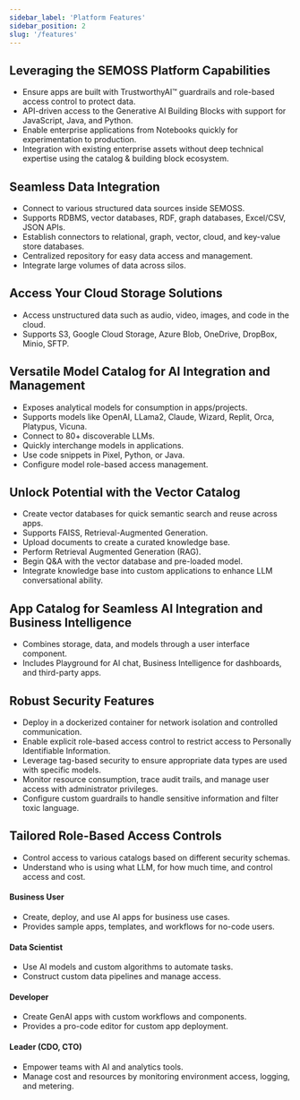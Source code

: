 ```yaml
---
sidebar_label: 'Platform Features'
sidebar_position: 2
slug: '/features'
---
```


## Leveraging the SEMOSS Platform Capabilities
- Ensure apps are built with TrustworthyAI™ guardrails and role-based access control to protect data.
- API-driven access to the Generative AI Building Blocks with support for JavaScript, Java, and Python.
- Enable enterprise applications from Notebooks quickly for experimentation to production.
- Integration with existing enterprise assets without deep technical expertise using the catalog & building block ecosystem.

## Seamless Data Integration
- Connect to various structured data sources inside SEMOSS.
- Supports RDBMS, vector databases, RDF, graph databases, Excel/CSV, JSON APIs.
- Establish connectors to relational, graph, vector, cloud, and key-value store databases.
- Centralized repository for easy data access and management.
- Integrate large volumes of data across silos.

## Access Your Cloud Storage Solutions
- Access unstructured data such as audio, video, images, and code in the cloud.
- Supports S3, Google Cloud Storage, Azure Blob, OneDrive, DropBox, Minio, SFTP.

## Versatile Model Catalog for AI Integration and Management
- Exposes analytical models for consumption in apps/projects.
- Supports models like OpenAI, LLama2, Claude, Wizard, Replit, Orca, Platypus, Vicuna.
- Connect to 80+ discoverable LLMs.
- Quickly interchange models in applications.
- Use code snippets in Pixel, Python, or Java.
- Configure model role-based access management.

## Unlock Potential with the Vector Catalog
- Create vector databases for quick semantic search and reuse across apps.
- Supports FAISS, Retrieval-Augmented Generation.
- Upload documents to create a curated knowledge base.
- Perform Retrieval Augmented Generation (RAG).
- Begin Q&A with the vector database and pre-loaded model.
- Integrate knowledge base into custom applications to enhance LLM conversational ability.

## App Catalog for Seamless AI Integration and Business Intelligence
- Combines storage, data, and models through a user interface component.
- Includes Playground for AI chat, Business Intelligence for dashboards, and third-party apps.

## Robust Security Features
- Deploy in a dockerized container for network isolation and controlled communication.
- Enable explicit role-based access control to restrict access to Personally Identifiable Information.
- Leverage tag-based security to ensure appropriate data types are used with specific models.
- Monitor resource consumption, trace audit trails, and manage user access with administrator privileges.
- Configure custom guardrails to handle sensitive information and filter toxic language.

## Tailored Role-Based Access Controls
- Control access to various catalogs based on different security schemas.
- Understand who is using what LLM, for how much time, and control access and cost.

#### Business User
- Create, deploy, and use AI apps for business use cases.
- Provides sample apps, templates, and workflows for no-code users.

#### Data Scientist
- Use AI models and custom algorithms to automate tasks.
- Construct custom data pipelines and manage access.

#### Developer
- Create GenAI apps with custom workflows and components.
- Provides a pro-code editor for custom app deployment.

#### Leader (CDO, CTO)
- Empower teams with AI and analytics tools.
- Manage cost and resources by monitoring environment access, logging, and metering.


